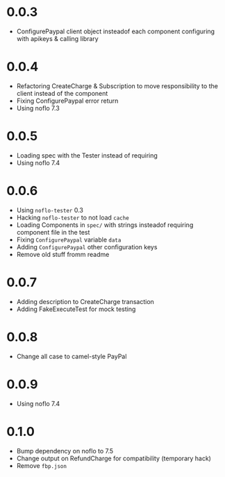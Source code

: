 # 0.0.3
* ConfigurePaypal client object insteadof each component configuring with apikeys & calling library

# 0.0.4
* Refactoring CreateCharge & Subscription to move responsibility to the client instead of the component
* Fixing ConfigurePaypal error return
* Using noflo 7.3

# 0.0.5
* Loading spec with the Tester instead of requiring
* Using noflo 7.4

# 0.0.6
* Using `noflo-tester` 0.3
* Hacking `noflo-tester` to not load `cache`
* Loading Components in `spec/` with strings insteadof requiring component file in the test
* Fixing `ConfigurePaypal` variable `data`
* Adding `ConfigurePaypal` other configuration keys
* Remove old stuff fromm readme

# 0.0.7
* Adding description to CreateCharge transaction
* Adding FakeExecuteTest for mock testing

# 0.0.8
* Change all case to camel-style PayPal

# 0.0.9
* Using noflo 7.4

# 0.1.0
* Bump dependency on noflo to 7.5
* Change output on RefundCharge for compatibility (temporary hack)
* Remove `fbp.json`
